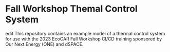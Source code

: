 # Fall Workshop Themal Control System
edit
This repository contains an example model of a thermal control system for use with the 2023 EcoCAR Fall Workshop CI/CD training sponsored by Our Next Energy (ONE) and dSPACE.
